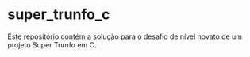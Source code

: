 # super_trunfo_c
Este repositório contém a solução para o desafio de nível novato de um projeto Super Trunfo em C.
